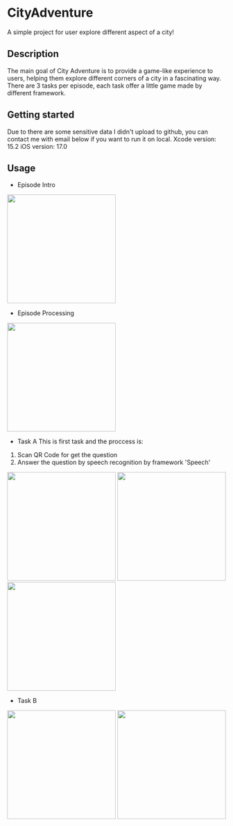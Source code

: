 # CityAdventure
A simple project for user explore different aspect of a city!

## Description
The main goal of City Adventure is to provide a game-like experience to users, helping them explore different corners of a city in a fascinating way. 
There are 3 tasks per episode, each task offer a little game made by different framework.

## Getting started
Due to there are some sensitive data I didn't upload to github, you can contact me with email below if you want to run it on local. 
Xcode version: 15.2
iOS version: 17.0

## Usage
- Episode Intro
<img src="https://github.com/CPC0900290/CityAdventure/assets/62605033/aa722622-d41a-475a-9a76-f7b9dc44e91f" width="250" />

- Episode Processing
<img src="https://github.com/CPC0900290/CityAdventure/assets/62605033/6f46e8f6-46a0-49da-b9ee-cbe1d0eb4bb2" width="250" />

<br>

- Task A 
This is first task and the proccess is:
1. Scan QR Code for get the question
2. Answer the question by speech recognition by framework 'Speech'
<img src="https://github.com/CPC0900290/CityAdventure/assets/62605033/049fc750-caa1-45d5-b997-c8ec2d3625bf" width="250" />
<img src="https://github.com/CPC0900290/CityAdventure/assets/62605033/54f4b415-d7ea-48ad-917c-ab02f3eb33de" width="250" />
<img src="https://github.com/CPC0900290/CityAdventure/assets/62605033/41322728-77c5-478a-b979-483e9b54406b" width="250" />

- Task B

<img src="https://github.com/CPC0900290/CityAdventure/assets/62605033/f335855e-f76e-4cc9-984f-1e30e039cc10" width="250" />
<img src="https://github.com/CPC0900290/CityAdventure/assets/62605033/5f56c3d8-0087-4983-be6c-9043e2a41c6b" width="250" />



